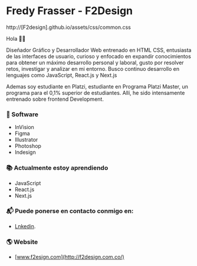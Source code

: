 # Fredy Frasser - F2Design 

http://[F2design].github.io/assets/css/common.css

Hola 👋🏼

Diseñador Gráfico y Desarrollador Web entrenado en HTML CSS, entusiasta de las interfaces de usuario, curioso y enfocado en expandir conocimientos para obtener un máximo desarrollo personal y laboral, gusto por resolver retos, investigar y analizar en mi entorno. 
Busco continuo desarrollo en lenguajes como JavaScript, React.js y Next.js

Ademas soy estudiante en Platzi, estudiante en Programa Platzi Master, un programa para el 0,1% superior de estudiantes. Allí, he sido intensamente entrenado sobre frontend Development.

### 🚀 Software
- InVision
- Figma
- Illustrator
- Photoshop
- Indesign

### 📚 Actualmente estoy aprendiendo
- JavaScript
- React.js
- Next.js

### 📬 Puede ponerse en contacto conmigo en:
- [Lnkedin](https://www.linkedin.com/in/fredyfrasser/).

### 🌎 Website
- [www.f2esign.com](http://f2design.com.co/)
